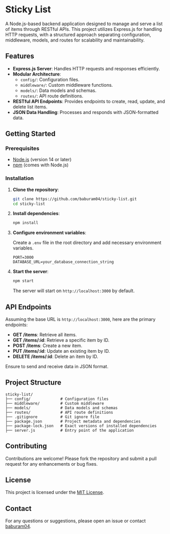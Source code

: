 # Sticky List

A Node.js-based backend application designed to manage and serve a list of items through RESTful APIs. This project utilizes Express.js for handling HTTP requests, with a structured approach separating configuration, middleware, models, and routes for scalability and maintainability.

## Features

- **Express.js Server**: Handles HTTP requests and responses efficiently.
- **Modular Architecture**:
  - `config/`: Configuration files.
  - `middleware/`: Custom middleware functions.
  - `models/`: Data models and schemas.
  - `routes/`: API route definitions.
- **RESTful API Endpoints**: Provides endpoints to create, read, update, and delete list items.
- **JSON Data Handling**: Processes and responds with JSON-formatted data.

## Getting Started

### Prerequisites

- [Node.js](https://nodejs.org/) (version 14 or later)
- [npm](https://www.npmjs.com/) (comes with Node.js)

### Installation

1. **Clone the repository**:

   ```bash
   git clone https://github.com/baburam04/sticky-list.git
   cd sticky-list
   ```

2. **Install dependencies**:

   ```bash
   npm install
   ```

3. **Configure environment variables**:

   Create a `.env` file in the root directory and add necessary environment variables.

   ```env
   PORT=3000
   DATABASE_URL=your_database_connection_string
   ```

4. **Start the server**:

   ```bash
   npm start
   ```

   The server will start on `http://localhost:3000` by default.

## API Endpoints

Assuming the base URL is `http://localhost:3000`, here are the primary endpoints:

- **GET /items**: Retrieve all items.
- **GET /items/:id**: Retrieve a specific item by ID.
- **POST /items**: Create a new item.
- **PUT /items/:id**: Update an existing item by ID.
- **DELETE /items/:id**: Delete an item by ID.

Ensure to send and receive data in JSON format.

## Project Structure

```
sticky-list/
├── config/             # Configuration files
├── middleware/         # Custom middleware
├── models/             # Data models and schemas
├── routes/             # API route definitions
├── .gitignore          # Git ignore file
├── package.json        # Project metadata and dependencies
├── package-lock.json   # Exact versions of installed dependencies
├── server.js           # Entry point of the application
```

## Contributing

Contributions are welcome! Please fork the repository and submit a pull request for any enhancements or bug fixes.

## License

This project is licensed under the [MIT License](LICENSE).

## Contact

For any questions or suggestions, please open an issue or contact [baburam04](https://github.com/baburam04).

